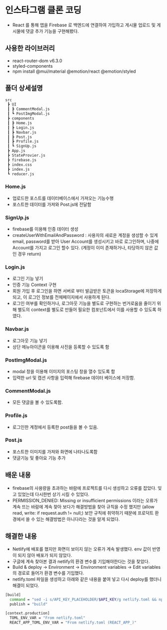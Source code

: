 # 인스타그램 클론 코딩
- React 를 통해 앱을 Firebase 로 백엔드에 연결하여 가입하고 게시물 업로드 및 게시물에 댓글 추가 기능을 구현해봤다.

## 사용한 라이브러리
- react-router-dom v6.3.0
- styled-components
- npm install @mui/material @emotion/react @emotion/styled

## 폴더 상세설명 
```bash
src
 ┣ UI
 ┃ ┣ CommentModal.js
 ┃ ┗ PostImgModal.js
 ┣ components
 ┃ ┣ Home.js
 ┃ ┣ Login.js
 ┃ ┣ Navbar.js
 ┃ ┣ Post.js
 ┃ ┣ Profile.js
 ┃ ┗ SignUp.js
 ┣ App.js
 ┣ StateProvier.js
 ┣ firebase.js
 ┣ index.css
 ┣ index.js
 ┗ reducer.js
```
### Home.js
- 업로드한 포스트를 데이터베이스에서 가져오는 기능수행
- 포스트한 데이터를 가져와 Post.js에 전달함

### SignUp.js
- firebase를 이용해 인증 데이터 생성
- createUserWithEmailAndPassword : 사용자의 새로운 계정을 생성할 수 있게 email, password를 받아 User Account를 생성시키고 바로 로그인하며, 나중에 Account를 가지고 로그인 할수 있다. (계정이 이미 존재하거나, 타당하지 않은 값인 경우 return)

### Login.js
- 로그인 기능 넣기
- 인증 기능 Context 구현
- 회원 가입 후 로그인을 하면 서버로 부터 발급받은 토큰을 locaStorage에 저장하게 되고, 이 로그인 정보를 전체페이지에서 사용하게 된다. 
- 로그인 여부를 확인하거나, 로그아웃 기능을 별도로 구현하는 번거로움을 줄이기 위해 별도의 context를 별도로 만들어 필요한 컴포넌트에서 이를 사용할 수 있도록 하였다.

### Navbar.js
- 로그아웃 기능 넣기
- 상단 메뉴아이콘을 이용해 사진을 등록할 수 있도록 함

### PostImgModal.js
- modal 창을 이용해 이미지의 포스팅 창을 열수 있도록 함
- 입력한 url 및 캡션 사항을 입력해 firebase 데이터 베이스에 저장함.

### CommentModal.js
- 모든 댓글을 볼 수 있도록함.

### Profile.js
- 로그인한 계정에서 등록한 post들을 볼 수 있음.

### Post.js
- 포스트한 이미지를 가져와 화면에 나타나도록함
- 댓글기능 및 좋아요 기능 추가


## 배운 내용
- firebase의 사용량을 초과하는 바람에 프로젝트를 다시 생성하고 오류를 잡았다. 잊고 있었는데 다시한번 상기 시킬 수 있었다.
- PERMISSION_DENIED: Missing or insufficient permissions 이라는 오류가 계속 뜨는 바람에 계속 찾아 보다가 해결방법을 찾아 규칙을 수정 했지만 (allow read, write:  if request.auth != null;) 보안 규칙에 취약하기 때문에 프로덕트 환경에서 쓸 수 있는 해결방법은 아니다라는 것을 알게 되었다. 

## 해결한 내용
- Netlify에 배포를 했지만 화면이 보이지 않는 오류가 계속 발생했다. env 값이 반영이 되지 않아 배포가 되지 않았다.
- 구글에 계속 찾아본 결과 netlify의 환경 변수를 기입해야한다는 것을 찾았다.
- Build & deploy -> Environment -> Environment variables -> Edit variables 의 경로로 들어가 환경 변수를 기입했다.
- netlify.toml 파일을 생성하고 아래와 같은 내용을 붙여 넣고 다시 deploy를 했더니 해결이 되었다. 


```bash
[build]
  command = "sed -i s/API_KEY_PLACEHOLDER/$API_KEY/g netlify.toml && npm run build"
  publish = "build"

[context.production]
  TOML_ENV_VAR = "From netlify.toml"
  REACT_APP_TOML_ENV_VAR = "From netlify.toml (REACT_APP_)"

```